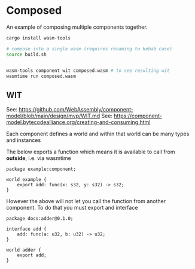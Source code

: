 # Composed

An example of composing multiple components together.

```bash
cargo install wasm-tools

# compose into a single wasm (requires renaming to kebab case)
source build.sh

  
wasm-tools component wit composed.wasm # to see resulting wit
wasmtime run composed.wasm

```

## WIT

See: https://github.com/WebAssembly/component-model/blob/main/design/mvp/WIT.md
See: https://component-model.bytecodealliance.org/creating-and-consuming.html

Each component defines a world and within that world can be many types and instances

The below exports a function which means it is available to call from **outside**, i.e. via wasmtime
```plain
package example:component;

world example {
    export add: func(x: s32, y: s32) -> s32;
}
```

However the above will not let you call the function from another component. To do that you must export and interface

```plain
package docs:adder@0.1.0;

interface add {
    add: func(a: u32, b: u32) -> u32;
}

world adder {
    export add;
}
```
